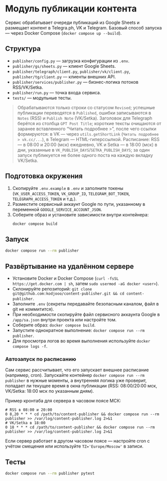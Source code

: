# Модуль публикации контента

Сервис обрабатывает очереди публикаций из Google Sheets и размещает контент в Telegra.ph, VK и Telegram. Базовый способ запуска — через Docker Compose (`docker compose up --build`).

## Структура
- `publisher/config.py` — загрузка конфигурации из `.env`.
- `publisher/gs/sheets.py` — клиент Google Sheets.
- `publisher/telegraph/client.py`, `publisher/vk/client.py`, `publisher/tg/client.py` — клиенты внешних API.
- `publisher/services/publisher.py` — бизнес-логика потоков RSS/VK/Setka.
- `publisher/run.py` — точка входа сервиса.
- `tests/` — модульные тесты.

> Обрабатываются только строки со статусом `Revised`; успешные публикации переводятся в `Published`, ошибки записываются в `Notes` (RSS) и `Publish Note` (VK/Setka). Заголовок для Telegraph берётся из столбца `GPT Post Title`; короткие тексты очищаются от заранее вставленного “Читать подробнее >”, после чего ссылки формируются: в VK — через `utils.getShortLink` (`Читать подробнее > vk.cc/...`), в Telegram — HTML-гиперссылкой. Расписание: RSS — в 08:00 и 20:00 (мск) ежедневно, VK и Setka — в 18:00 (мск) в дни, указанные в `VK_PUBLISH_DAYS`/`SETKA_PUBLISH_DAYS`; за один запуск публикуется не более одного поста на каждую вкладку VK/Setka.

## Подготовка окружения
1. Скопируйте `.env.example` в `.env` и заполните токены (`VK_USER_ACCESS_TOKEN`, `VK_GROUP_ID`, `TELEGRAM_BOT_TOKEN`, `TELEGRAPH_ACCESS_TOKEN` и т.д.).
2. Разместите сервисный аккаунт Google по пути, указанному в переменной `GOOGLE_SERVICE_ACCOUNT_JSON`.
3. Соберите образ и установите зависимости внутри контейнера:
   ```bash
   docker compose build
   ```

## Запуск
```bash
docker compose run --rm publisher
```

## Развёртывание на удалённом сервере
- Установите Docker и Docker Compose (`curl -fsSL https://get.docker.com | sh`, затем `sudo usermod -aG docker <user>`).
- Склонируйте репозиторий: `git clone git@github.com:kodjooo/content-publisher.git && cd content-publisher`.
- Заполните `.env` (секреты передавайте безопасным каналом, файл в git не коммитится).
- При необходимости скопируйте файл сервисного аккаунта Google в `/app/sa.json` внутри проекта или настройте том.
- Соберите образ: `docker compose build`.
- Запустите однократное выполнение: `docker compose run --rm publisher`.
- Для просмотра логов во время выполнения используйте `docker compose logs -f`.

### Автозапуск по расписанию
Сам сервис рассчитывает, что его запускает внешнее расписание (например, cron). Запускайте контейнер `docker compose run --rm publisher` в нужные моменты, а внутренняя логика уже проверит, попадает ли текущее время в окна публикации (RSS: 08:00/20:00 мск, VK/Setka: 18:00 мск по указанным дням).

Пример кронтаба для сервера в часовом поясе МСК:

```
# RSS в 08:00 и 20:00
0 8,20 * * * cd /path/to/content-publisher && docker compose run --rm publisher >> /var/log/content-publisher.log 2>&1
# VK/Setka в 18:00
0 18 * * * cd /path/to/content-publisher && docker compose run --rm publisher >> /var/log/content-publisher.log 2>&1
```

Если сервер работает в другом часовом поясе — настройте cron с учётом смещения или используйте `TZ='Europe/Moscow'` в записи.

## Тесты
```bash
docker compose run --rm publisher pytest
```

